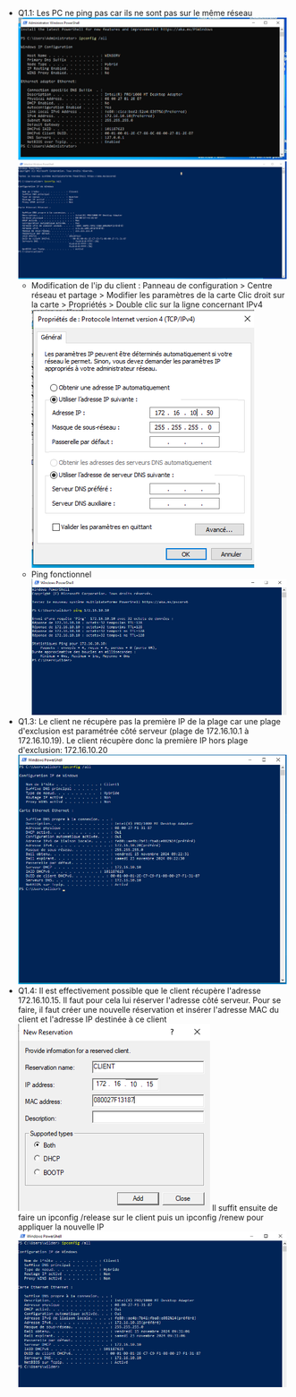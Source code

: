 
- Q1.1: Les PC ne ping pas car ils ne sont pas sur le même réseau 
	![IPCONFIG_SRV](https://github.com/Waxausaurus/ImgStorage/blob/main/Q1.1/IPCONFIG_SRV.png?raw=true)
	![IPCONFIG_CLIENT](https://github.com/Waxausaurus/ImgStorage/blob/main/Q1.1/IPCONFIG_CLIENT.png?raw=true)
	- Modification de l'ip du client :
		Panneau de configuration > Centre réseau et partage > Modifier les paramètres de la carte
		Clic droit sur la carte > Propriétés > Double clic sur la ligne concernant IPv4 
		![IPFIXECLIENT](https://github.com/Waxausaurus/ImgStorage/blob/main/Q1.1/IPFIXECLIENTQ1.1.png?raw=true)
	- Ping fonctionnel
		![PINGCLIENTSRV](https://github.com/Waxausaurus/ImgStorage/blob/main/Q1.1/PING_CLIENTSRV.png?raw=true)
- Q1.3: Le client ne récupère pas la première IP de la plage car une plage d'exclusion est paramétrée côté serveur (plage de 172.16.10.1 à 172.16.10.19). Le client récupère donc la première IP hors plage d'exclusion: 172.16.10.20 
	![IPCLIENTDHCP](https://github.com/Waxausaurus/ImgStorage/blob/main/Q1.3/IPCLIENTDHCP.png?raw=true)
- Q1.4: Il est effectivement possible que le client récupère l'adresse 172.16.10.15. Il faut pour cela lui réserver l'adresse côté serveur.
  Pour se faire, il faut créer une nouvelle réservation et insérer l'adresse MAC du client et l'adresse IP destinée à ce client
  ![CONFRESA](https://github.com/Waxausaurus/ImgStorage/blob/main/Q1.4/CONFIGRESA.png?raw=true)
  Il suffit ensuite de faire un ipconfig /release sur le client puis un ipconfig /renew pour appliquer la nouvelle IP
  ![IPCONFIGRESA](https://github.com/Waxausaurus/ImgStorage/blob/main/Q1.4/IPCONFIGRESA.png?raw=true)
  